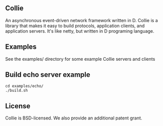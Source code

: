 ## Collie
An asynchronous event-driven network framework written in D.
Collie is a library that makes it easy to build protocols, application clients, and application servers.
It's like netty, but written in D programing language.

## Examples
See the examples/ directory for some example Collie servers and clients

## Build echo server example
```
cd examples/echo/
./build.sh
```

## License
Collie is BSD-licensed. We also provide an additional patent grant.
